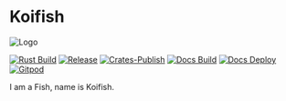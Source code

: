 # Koifish

![Logo](./favicon.png) 

[![Rust Build](https://github.com/trisasnava/koifish/workflows/Rust-Build/badge.svg)](https://github.com/trisasnava/koifish/actions?query=workflow:Rust-Build)
[![Release](https://github.com/trisasnava/koifish/workflows/Release/badge.svg)](https://github.com/trisasnava/koifish/actions?query=workflow:Release)
[![Crates-Publish](https://github.com/trisasnava/koifish/workflows/Crates-Publish/badge.svg)](https://github.com/trisasnava/koifish/actions?query=workflow:Crates-Publish)
[![Docs Build](https://github.com/trisasnava/koifish/workflows/Docs-Build/badge.svg)](https://github.com/trisasnava/koifish/actions?query=workflow:Docs-Build)
[![Docs Deploy](https://github.com/trisasnava/koifish/workflows/Docs-Deploy/badge.svg)](https://github.com/trisasnava/koifish/actions?query=workflow:Docs-Deploy)
[![Gitpod](https://img.shields.io/badge/Gitpod-ready--to--code-blue?logo=gitpod)](https://gitpod.io/#https://github.com/trisasnava/koifish)

I am a Fish, name is Koifish.